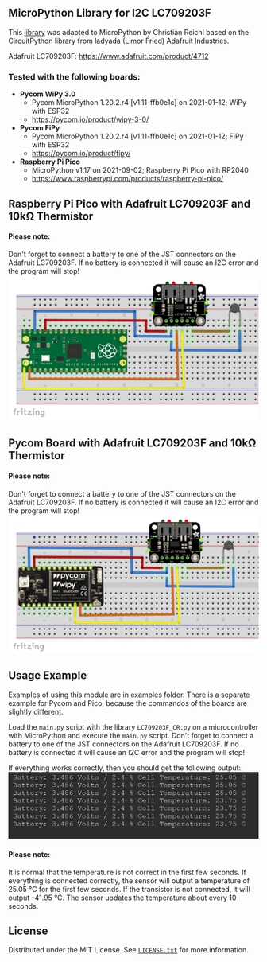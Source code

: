 ## MicroPython Library for I2C LC709203F

This <a href="https://github.com/chris-reichl/MicroPython_LC709203F" target="_blank">library</a> was adapted to MicroPython by Christian Reichl based on the CircuitPython library from ladyada (Limor Fried) Adafruit Industries.
<p>Adafruit LC709203F: <a href="https://www.adafruit.com/product/4712" target="_blank">https://www.adafruit.com/product/4712</a></p>

### Tested with the following boards:
<ul>
  <li><b>Pycom WiPy 3.0</b>
    <ul>
      <li>Pycom MicroPython 1.20.2.r4 [v1.11-ffb0e1c] on 2021-01-12; WiPy with ESP32</li>
      <li><a href="https://pycom.io/product/wipy-3-0/" target="_blank">https://pycom.io/product/wipy-3-0/</a></li>
    </ul>
  </li>
  <li><b>Pycom FiPy</b>
    <ul>
      <li>Pycom MicroPython 1.20.2.r4 [v1.11-ffb0e1c] on 2021-01-12; FiPy with ESP32</li>
      <li><a href="https://pycom.io/product/fipy/" target="_blank">https://pycom.io/product/fipy/</a></li>
    </ul>
  </li>
  <li><b>Raspberry Pi Pico</b>
    <ul>
      <li>MicroPython v1.17 on 2021-09-02; Raspberry Pi Pico with RP2040</li>
      <li><a href="https://www.raspberrypi.com/products/raspberry-pi-pico/" target="_blank">https://www.raspberrypi.com/products/raspberry-pi-pico/</a></li>
    </ul>
  </li>
</ul>

## Raspberry Pi Pico with Adafruit LC709203F and 10kΩ Thermistor
#### Please note: 
Don't forget to connect a battery to one of the JST connectors on the Adafruit LC709203F. If no battery is connected it will cause an I2C error and the program will stop!
![Raspberry Pi Pico with Adafruit LC709203F and 10kΩ Thermistor](https://github.com/chris-reichl/MicroPython_LC709203F/blob/main/pictures/Raspberry_Pi_Pico_Adafruit_LC709203F_Thermistor.PNG?raw=true)

## Pycom Board with Adafruit LC709203F and 10kΩ Thermistor
#### Please note: 
Don't forget to connect a battery to one of the JST connectors on the Adafruit LC709203F. If no battery is connected it will cause an I2C error and the program will stop!
![Pycom Board with Adafruit LC709203F and 10kΩ Thermistor](https://github.com/chris-reichl/MicroPython_LC709203F/blob/main/pictures/Pycom_WiPy_Adafruit_LC709203F_Thermistor.PNG?raw=true)

<!-- Usage Example -->
## Usage Example
Examples of using this module are in examples folder. There is a separate example for Pycom and Pico, because the commandos of the boards are slightly different.

Load the `main.py` script with the library `LC709203F_CR.py` on a microcontroller with MicroPython and execute the `main.py` script.
Don't forget to connect a battery to one of the JST connectors on the Adafruit LC709203F. If no battery is connected it will cause an I2C error and the program will stop!

If everything works correctly, then you should get the following output:
![output](https://github.com/chris-reichl/MicroPython_LC709203F/blob/main/pictures/output.png?raw=true)

#### Please note: 
It is normal that the temperature is not correct in the first few seconds. If everything is connected correctly, the sensor will output a temperature of 25.05 °C for the first few seconds. If the transistor is not connected, it will output -41.95 °C. The sensor updates the temperature about every 10 seconds.


## License
Distributed under the MIT License. See <a href="https://github.com/chris-reichl/MicroPython_LC709203F/blob/main/LICENSE.txt" target="_blank">`LICENSE.txt`</a> for more information.
